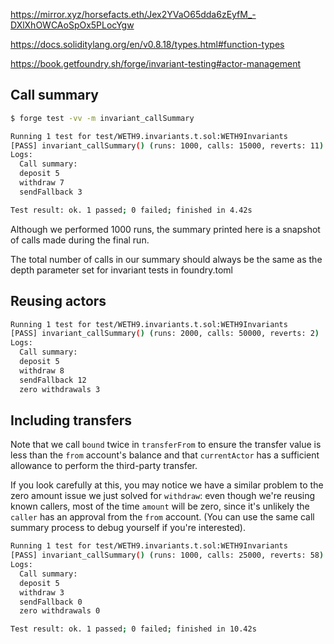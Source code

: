 https://mirror.xyz/horsefacts.eth/Jex2YVaO65dda6zEyfM_-DXlXhOWCAoSpOx5PLocYgw

https://docs.soliditylang.org/en/v0.8.18/types.html#function-types

https://book.getfoundry.sh/forge/invariant-testing#actor-management

## Call summary

```sh
$ forge test -vv -m invariant_callSummary
```

```sh
Running 1 test for test/WETH9.invariants.t.sol:WETH9Invariants
[PASS] invariant_callSummary() (runs: 1000, calls: 15000, reverts: 11)
Logs:
  Call summary:
  deposit 5
  withdraw 7
  sendFallback 3

Test result: ok. 1 passed; 0 failed; finished in 4.42s
```

Although we performed 1000 runs, the summary printed here is a snapshot of calls made during the final run.

The total number of calls in our summary should always be the same as the depth parameter set for invariant tests in foundry.toml

## Reusing actors

```sh
Running 1 test for test/WETH9.invariants.t.sol:WETH9Invariants
[PASS] invariant_callSummary() (runs: 2000, calls: 50000, reverts: 2)
Logs:
  Call summary:
  deposit 5
  withdraw 8
  sendFallback 12
  zero withdrawals 3

```

## Including transfers

Note that we call `bound` twice in `transferFrom` to ensure the transfer value is less than the `from` account's balance and that `currentActor` has a sufficient allowance to perform the third-party transfer.

If you look carefully at this, you may notice we have a similar problem to the zero amount issue we just solved for `withdraw`: even though we're reusing known callers, most of the time `amount` will be zero, since it's unlikely the `caller` has an approval from the `from` account. (You can use the same call summary process to debug yourself if you're interested).

```sh
Running 1 test for test/WETH9.invariants.t.sol:WETH9Invariants
[PASS] invariant_callSummary() (runs: 1000, calls: 25000, reverts: 58)
Logs:
  Call summary:
  deposit 5
  withdraw 3
  sendFallback 0
  zero withdrawals 0

Test result: ok. 1 passed; 0 failed; finished in 10.42s
```
